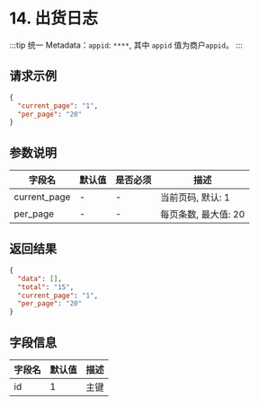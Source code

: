 # 14. 出货日志

:::tip
统一 Metadata：`appid`: `****`, 其中 `appid` 值为商户`appid`。
:::

## 请求示例

```json
{
  "current_page": "1",
  "per_page": "20"
}
```

## 参数说明

| 字段名       | 默认值 | 是否必须 | 描述                 |
| ------------ | ------ | -------- | -------------------- |
| current_page | -      | -        | 当前页码, 默认: 1    |
| per_page     | -      | -        | 每页条数, 最大值: 20 |

## 返回结果

```json
{
  "data": [],
  "total": "15",
  "current_page": "1",
  "per_page": "20"
}
```

## 字段信息

| 字段名 | 默认值 | 描述 |
| ------ | ------ | ---- |
| id     | 1      | 主键 |
